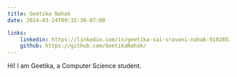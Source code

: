```yaml
---
title: Geetika Nahak
date: 2024-03-24T09:32:30-07:00

links: 
    linkedin: https://linkedin.com/in/geetika-sai-sravani-nahak-910285270/
    github: https://github.com/GeetikaNahak/
---
```


Hi! I am Geetika, a Computer Science student.
